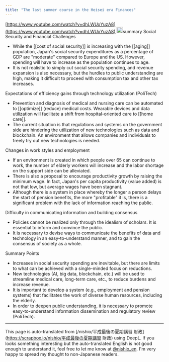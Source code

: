 ```yaml
---
title: "The last summer course in the Heisei era Finances"
---
```


[https://www.youtube.com/watch?v=dhLWUxYuzA8](https://www.youtube.com/watch?v=dhLWUxYuzA8)
<img src='https://scrapbox.io/api/pages/nishio-en/o1 Pro/icon' alt='o1 Pro.icon' height="19.5"/>summary
Social Security and Financial Challenges
- While the [[cost of social security]] is increasing with the [[aging]] population, Japan's social security expenditures as a percentage of GDP are "moderate" compared to Europe and the US. However, spending will have to increase as the population continues to age.
- It is not realistic to simply cut social security spending, and revenue expansion is also necessary, but the hurdles to public understanding are high, making it difficult to proceed with consumption tax and other tax increases.

Expectations of efficiency gains through technology utilization (PoliTech)
- Prevention and diagnosis of medical and nursing care can be automated to [[optimize]] (reduce) medical costs. Wearable devices and data utilization will facilitate a shift from hospital-oriented care to [[home care]].
- The current situation is that regulations and systems on the government side are hindering the utilization of new technologies such as data and blockchain. An environment that allows companies and individuals to freely try out new technologies is needed.

Changes in work styles and employment
- If an environment is created in which people over 65 can continue to work, the number of elderly workers will increase and the labor shortage on the support side can be alleviated.
- There is also a proposal to encourage productivity growth by raising the minimum wage. In fact, Japan's per capita productivity (value added) is not that low, but average wages have been stagnant.
- Although there is a system in place whereby the longer a person delays the start of pension benefits, the more "profitable" it is, there is a significant problem with the lack of information reaching the public.

Difficulty in communicating information and building consensus
- Policies cannot be realized only through the idealism of scholars. It is essential to inform and convince the public.
- It is necessary to devise ways to communicate the benefits of data and technology in an easy-to-understand manner, and to gain the consensus of society as a whole.

Summary Points
- Increases in social security spending are inevitable, but there are limits to what can be achieved with a single-minded focus on reductions.
- New technologies (AI, big data, blockchain, etc.) will be used to streamline medical care, long-term care, etc., to reduce burdens and increase revenue.
- It is important to develop a system (e.g., employment and pension systems) that facilitates the work of diverse human resources, including the elderly.
- In order to deepen public understanding, it is necessary to promote easy-to-understand information dissemination and regulatory review (PoliTech).

---
This page is auto-translated from [/nishio/平成最後の夏期講習 財政](https://scrapbox.io/nishio/平成最後の夏期講習 財政) using DeepL. If you looks something interesting but the auto-translated English is not good enough to understand it, feel free to let me know at [@nishio_en](https://twitter.com/nishio_en). I'm very happy to spread my thought to non-Japanese readers.